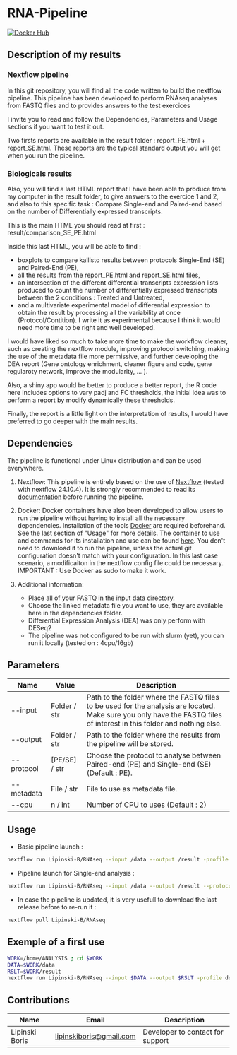 # RNA-Pipeline 
[![Docker Hub](https://img.shields.io/badge/docker-ready-blue.svg)](https://hub.docker.com/repository/docker/lipinskiboris/rnaseq)

## Description of my results

### Nextflow pipeline
In this git repository, you will find all the code written to build the nextflow pipeline. This pipeline has been developed to perform RNAseq analyses from FASTQ files and to provides answers to the test exercices

I invite you to read and follow the Dependencies, Parameters and Usage sections if you want to test it out.

Two firsts reports are available in the result folder : report_PE.html + report_SE.html. These reports are the typical standard output you will get when you run the pipeline.

### Biologicals results

Also, you will find a last HTML report that I have been able to produce from my computer in the result folder, to give answers to the exercice 1 and 2, and also to this specific task : Compare Single-end and Paired-end based on the number of Differentially expressed transcripts.

This is the main HTML you should read at first : result/comparison_SE_PE.html

Inside this last HTML, you will be able to find :
  * boxplots to compare kallisto results between protocols Single-End (SE) and Paired-End (PE),
  * all the results from the report_PE.html and report_SE.html files,
  * an intersection of the different differential transcripts expression lists produced to count the number of differentially expressed transcripts between the 2 conditions : Treated and Untreated,
  * and a multivariate experimental model of differential expression to obtain the result by processing all the variability at once (Protocol/Contition). I write it as experimental because I think it would need more time to be right and well developed.

I would have liked so much to take more time to make the workflow cleaner, such as creating the nextflow module, improving protocol switching, making the use of the metadata file more permissive, and further developing the DEA report (Gene ontology enrichment, cleaner figure and code, gene regularoty network, improve the modularity, ... ). 

Also, a shiny app would be better to produce a better report, the R code here includes options to vary padj and FC thresholds, the initial idea was to perform a report by modify dynamically these thresholds. 

Finally, the report is a little light on the interpretation of results, I would have preferred to go deeper with the main results.



## Dependencies
The pipeline is functional under Linux distribution and can be used everywhere.

1. Nextflow:
This pipeline is entirely based on the use of [Nextflow](https://www.nextflow.io) (tested with nextflow 24.10.4). It is strongly recommended to read its [documentation](https://www.nextflow.io/docs/latest/getstarted.html) before running the pipeline.

2. Docker: 
Docker containers have also been developed to allow users to run the pipeline without having to install all the necessary dependencies. Installation of the tools [Docker](https://docs.docker.com/engine/install/ubuntu/) are required beforehand. See the last section of "Usage" for more details. 
The container to use and commands for its installation and use can be found [here](https://hub.docker.com/r/lipinskiboris/rnaseq/). You don't need to download it to run the pipeline, unless the actual git configuration doesn't match with your configuration. In this last case scenario, a modificaiton in the nextflow config file could be necessary.
IMPORTANT : Use Docker as sudo to make it work.

3. Additional information:
    * Place all of your FASTQ in the input data directory.
    * Choose the linked metadata file you want to use, they are available here in the dependencies folder.
    * Differential Expression Analysis (DEA) was only perform with DESeq2
    * The pipeline was not configured to be run with slurm (yet), you can run it locally (tested on : 4cpu/16gb)


## Parameters

| Name         | Value         | Description     |
|--------------|---------------|-----------------|
| --input      | Folder / str  | Path to the folder where the FASTQ files to be used for the analysis are located. Make sure you only have the FASTQ files of interest in this folder and nothing else. |
| --output     | Folder / str  | Path to the folder where the results from the pipeline will be stored. |
| --protocol   | [PE/SE] / str | Choose the protocol to analyse between Paired-end (PE) and Single-end (SE) (Default : PE). |
| --metadata   | File / str    | File to use as metadata file. |
| --cpu        | n / int       | Number of CPU to uses (Default : 2) |


## Usage

- Basic pipeline launch :
```bash
nextflow run Lipinski-B/RNAseq --input /data --output /result -profile docker
```

- Pipeline launch for Single-end analysis :

```bash
nextflow run Lipinski-B/RNAseq --input /data --output /result --protocol "SE" -profile docker
```

- In case the pipeline is updated, it is very usefull to download the last release before to re-run it : 

```bash
nextflow pull Lipinski-B/RNAseq
```

## Exemple of a first use

```bash
WORK=/home/ANALYSIS ; cd $WORK
DATA=$WORK/data
RSLT=$WORK/result
nextflow run Lipinski-B/RNAseq --input $DATA --output $RSLT -profile docker
```




## Contributions

  | Name              | Email                       | Description                               |
  |-------------------|-----------------------------|-------------------------------------------|
  | Lipinski Boris    | lipinskiboris@gmail.com     | Developer to contact for support          |
  
